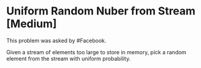# Uniform Random Nuber from Stream [Medium]

This problem was asked by #Facebook.

Given a stream of elements too large to store in memory,
pick a random element from the stream with uniform probability.
